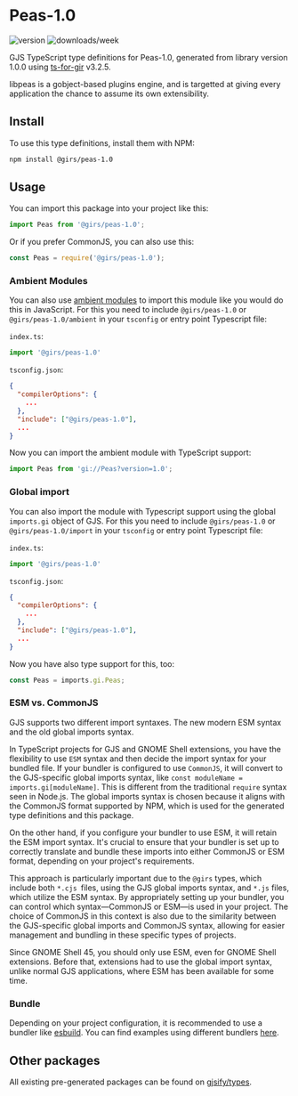 
# Peas-1.0

![version](https://img.shields.io/npm/v/@girs/peas-1.0)
![downloads/week](https://img.shields.io/npm/dw/@girs/peas-1.0)


GJS TypeScript type definitions for Peas-1.0, generated from library version 1.0.0 using [ts-for-gir](https://github.com/gjsify/ts-for-gir) v3.2.5.

libpeas is a gobject-based plugins engine, and is targetted at giving every application the chance to assume its own extensibility.

## Install

To use this type definitions, install them with NPM:
```bash
npm install @girs/peas-1.0
```

## Usage

You can import this package into your project like this:
```ts
import Peas from '@girs/peas-1.0';
```

Or if you prefer CommonJS, you can also use this:
```ts
const Peas = require('@girs/peas-1.0');
```

### Ambient Modules

You can also use [ambient modules](https://github.com/gjsify/ts-for-gir/tree/main/packages/cli#ambient-modules) to import this module like you would do this in JavaScript.
For this you need to include `@girs/peas-1.0` or `@girs/peas-1.0/ambient` in your `tsconfig` or entry point Typescript file:

`index.ts`:
```ts
import '@girs/peas-1.0'
```

`tsconfig.json`:
```json
{
  "compilerOptions": {
    ...
  },
  "include": ["@girs/peas-1.0"],
  ...
}
```

Now you can import the ambient module with TypeScript support: 

```ts
import Peas from 'gi://Peas?version=1.0';
```

### Global import

You can also import the module with Typescript support using the global `imports.gi` object of GJS.
For this you need to include `@girs/peas-1.0` or `@girs/peas-1.0/import` in your `tsconfig` or entry point Typescript file:

`index.ts`:
```ts
import '@girs/peas-1.0'
```

`tsconfig.json`:
```json
{
  "compilerOptions": {
    ...
  },
  "include": ["@girs/peas-1.0"],
  ...
}
```

Now you have also type support for this, too:

```ts
const Peas = imports.gi.Peas;
```


### ESM vs. CommonJS

GJS supports two different import syntaxes. The new modern ESM syntax and the old global imports syntax.

In TypeScript projects for GJS and GNOME Shell extensions, you have the flexibility to use `ESM` syntax and then decide the import syntax for your bundled file. If your bundler is configured to use `CommonJS`, it will convert to the GJS-specific global imports syntax, like `const moduleName = imports.gi[moduleName]`. This is different from the traditional `require` syntax seen in Node.js. The global imports syntax is chosen because it aligns with the CommonJS format supported by NPM, which is used for the generated type definitions and this package.

On the other hand, if you configure your bundler to use ESM, it will retain the ESM import syntax. It's crucial to ensure that your bundler is set up to correctly translate and bundle these imports into either CommonJS or ESM format, depending on your project's requirements.

This approach is particularly important due to the `@girs` types, which include both `*.cjs `files, using the GJS global imports syntax, and `*.js` files, which utilize the ESM syntax. By appropriately setting up your bundler, you can control which syntax—CommonJS or ESM—is used in your project. The choice of CommonJS in this context is also due to the similarity between the GJS-specific global imports and CommonJS syntax, allowing for easier management and bundling in these specific types of projects.

Since GNOME Shell 45, you should only use ESM, even for GNOME Shell extensions. Before that, extensions had to use the global import syntax, unlike normal GJS applications, where ESM has been available for some time.

### Bundle

Depending on your project configuration, it is recommended to use a bundler like [esbuild](https://esbuild.github.io/). You can find examples using different bundlers [here](https://github.com/gjsify/ts-for-gir/tree/main/examples).

## Other packages

All existing pre-generated packages can be found on [gjsify/types](https://github.com/gjsify/types).


